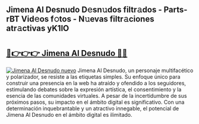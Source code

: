 ## Jimena Al Desnudo D𝚎sn𝚞dos filtr𝚊dos - Parts-rBT Vid𝚎os f𝚘tos - N𝚞evas filtr𝚊ciones atr𝚊ctivas yK1lO

# <h2><a href="http://mbbzz26.tromn.icu/?c=Jimena+Al+Desnudo">🔗👉👉👉 Jimena Al Desnudo 🔗🔗</a></h2>

[![Jimena Al Desnudo nuevo](https://i.imgur.com/pEAQMta.gif)](http://mbbzz26.tromn.icu/?c=Jimena+Al+Desnudo)
Jimena Al Desnudo, un personaje multifacético y polarizador, se resiste a las etiquetas simples. Su enfoque único para construir una presencia en la web ha atraído y ofendido a los seguidores, estimulando debates sobre la expresión artística, el consentimiento y la esencia de las comunidades virtuales. A pesar de la incertidumbre de sus próximos pasos, su impacto en el ámbito digital es significativo. Con una determinación inquebrantable y un atractivo innegable, el potencial de Jimena Al Desnudo en el ámbito digital es ilimitado.
